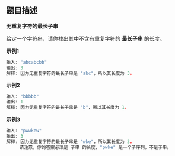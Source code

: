 ## 题目描述

**无重复字符的最长子串**

给定一个字符串，请你找出其中不含有重复字符的 **最长子串** 的长度。

**示例1**

```javascript
输入: "abcabcbb"
输出: 3 
解释: 因为无重复字符的最长子串是 "abc"，所以其长度为 3。
```



**示例2**

```javascript
输入: "bbbbb"
输出: 1
解释: 因为无重复字符的最长子串是 "b"，所以其长度为 1。
```



**示例3**

```javascript
输入: "pwwkew"
输出: 3
解释: 因为无重复字符的最长子串是 "wke"，所以其长度为 3。
     请注意，你的答案必须是 子串 的长度，"pwke" 是一个子序列，不是子串。
```

